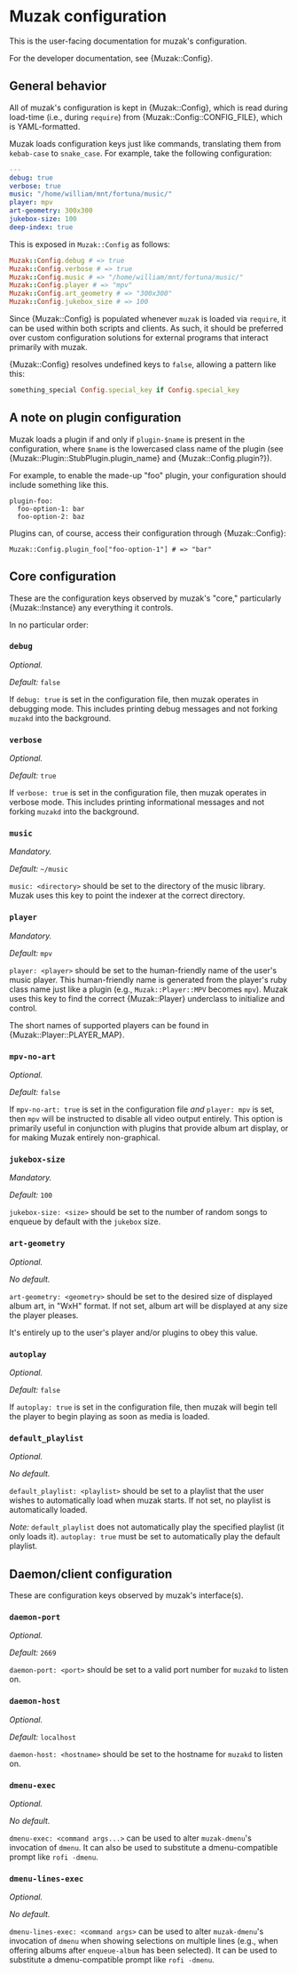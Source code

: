 Muzak configuration
===================

This is the user-facing documentation for muzak's configuration.

For the developer documentation, see {Muzak::Config}.

## General behavior

All of muzak's configuration is kept in {Muzak::Config}, which is read
during load-time (i.e., during `require`) from {Muzak::Config::CONFIG_FILE},
which is YAML-formatted.

Muzak loads configuration keys just like commands, translating them from
`kebab-case` to `snake_case`. For example, take the following configuration:

```yaml
---
debug: true
verbose: true
music: "/home/william/mnt/fortuna/music/"
player: mpv
art-geometry: 300x300
jukebox-size: 100
deep-index: true
```

This is exposed in `Muzak::Config` as follows:

```ruby
Muzak::Config.debug # => true
Muzak::Config.verbose # => true
Muzak::Config.music # => "/home/william/mnt/fortuna/music/"
Muzak::Config.player # => "mpv"
Muzak::Config.art_geometry # => "300x300"
Muzak::Config.jukebox_size # => 100
```

Since {Muzak::Config} is populated whenever `muzak` is loaded via `require`,
it can be used within both scripts and clients. As such, it should be preferred
over custom configuration solutions for external programs that interact
primarily with muzak.

{Muzak::Config} resolves undefined keys to `false`, allowing a pattern like
this:

```ruby
something_special Config.special_key if Config.special_key
```

## A note on plugin configuration

Muzak loads a plugin if and only if `plugin-$name` is present in the
configuration, where `$name` is the lowercased class name of the plugin
(see {Muzak::Plugin::StubPlugin.plugin_name} and {Muzak::Config.plugin?}).

For example, to enable the made-up "foo" plugin, your configuration should
include something like this.

```
plugin-foo:
  foo-option-1: bar
  foo-option-2: baz
```

Plugins can, of course, access their configuration through {Muzak::Config}:

```
Muzak::Config.plugin_foo["foo-option-1"] # => "bar"
```

## Core configuration

These are the configuration keys observed by muzak's "core," particularly
{Muzak::Instance} any everything it controls.

In no particular order:

### `debug`

*Optional.*

*Default:* `false`

If `debug: true` is set in the configuration file, then muzak operates in
debugging mode. This includes printing debug messages and not forking `muzakd`
into the background.

### `verbose`

*Optional.*

*Default:* `true`

If `verbose: true` is set in the configuration file, then muzak operates in
verbose mode. This includes printing informational messages and not forking
`muzakd` into the background.

### `music`

*Mandatory.*

*Default:* `~/music`

`music: <directory>` should be set to the directory of the music library.
Muzak uses this key to point the indexer at the correct directory.

### `player`

*Mandatory.*

*Default:* `mpv`

`player: <player>` should be set to the human-friendly name of the user's music
player. This human-friendly name is generated from the player's ruby class name
just like a plugin (e.g., `Muzak::Player::MPV` becomes `mpv`).
Muzak uses this key to find the correct {Muzak::Player} underclass to
initialize and control.

The short names of supported players can be found in
{Muzak::Player::PLAYER_MAP}.

### `mpv-no-art`

*Optional.*

*Default:* `false`

If `mpv-no-art: true` is set in the configuration file *and* `player: mpv` is
set, then `mpv` will be instructed to disable all video output entirely.
This option is primarily useful in conjunction with plugins that provide
album art display, or for making Muzak entirely non-graphical.

### `jukebox-size`

*Mandatory.*

*Default:* `100`

`jukebox-size: <size>` should be set to the number of random songs to enqueue
by default with the `jukebox` size.

### `art-geometry`

*Optional.*

*No default.*

`art-geometry: <geometry>` should be set to the desired size of displayed
album art, in "WxH" format. If not set, album art will be displayed at
any size the player pleases.

It's entirely up to the user's player and/or plugins to obey this value.

### `autoplay`

*Optional.*

*Default:* `false`

If `autoplay: true` is set in the configuration file, then muzak will begin
tell the player to begin playing as soon as media is loaded.

### `default_playlist`

*Optional.*

*No default.*

`default_playlist: <playlist>` should be set to a playlist that the user wishes
to automatically load when muzak starts. If not set, no playlist is
automatically loaded.

*Note:* `default_playlist` does not automatically play the specified playlist
(it only loads it). `autoplay: true` must be set to automatically play the
default playlist.

## Daemon/client configuration

These are configuration keys observed by muzak's interface(s).

### `daemon-port`

*Optional.*

*Default:* `2669`

`daemon-port: <port>` should be set to a valid port number for `muzakd` to
listen on.

### `daemon-host`

*Optional.*

*Default:* `localhost`

`daemon-host: <hostname>` should be set to the hostname for `muzakd` to
listen on.

### `dmenu-exec`

*Optional.*

*No default.*

`dmenu-exec: <command args...>` can be used to alter `muzak-dmenu`'s
invocation of `dmenu`. It can also be used to substitute a dmenu-compatible
prompt like `rofi -dmenu`.

### `dmenu-lines-exec`

*Optional.*

*No default.*

`dmenu-lines-exec: <command args>` can be used to alter `muzak-dmenu`'s
invocation of `dmenu` when showing selections on multiple lines (e.g.,
when offering albums after `enqueue-album` has been selected). It can be
used to substitute a dmenu-compatible prompt like `rofi -dmenu`.
